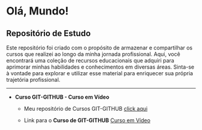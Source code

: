 # Olá, Mundo!
 
 ## **Repositório de Estudo**

Este repositório foi criado com o propósito de armazenar e compartilhar os cursos que realizei ao longo da minha jornada profissional. Aqui, você encontrará uma coleção de recursos educacionais que adquiri para aprimorar minhas habilidades e conhecimentos em diversas áreas. Sinta-se à vontade para explorar e utilizar esse material para enriquecer sua própria trajetória profissional.

---
 
* **Curso GIT-GITHUB - Curso em Vídeo** 

  * Meu repositório de Cursos GIT-GITHUB  [click aqui](https://github.com/ulissescaldas/Ola-Mundo/tree/main/GIT-GITHUB)

  * Link para o **Curso de GIT-GITHUB**   [Curso em Vídeo](https://github.com/ulissescaldas/Ola-Mundo/tree/main/GIT-GITHUB)
